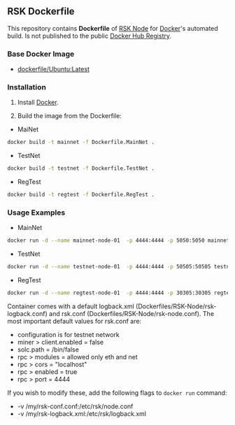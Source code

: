 ## RSK Dockerfile

This repository contains **Dockerfile** of [RSK Node](http://www.rsk.co/) for [Docker](https://www.docker.com/)'s automated build. Is not published to the public [Docker Hub Registry](https://registry.hub.docker.com/).


### Base Docker Image

* [dockerfile/Ubuntu:Latest](https://hub.docker.com/_/ubuntu/)


### Installation

1. Install [Docker](https://docs.docker.com/engine/installation/).

2. Build the image from the Dockerfile:
  * MaiNet

  ```bash
 docker build -t mainnet -f Dockerfile.MainNet .
 ```
  * TestNet

  ```bash
  docker build -t testnet -f Dockerfile.TestNet .
  ```

  * RegTest

  ```bash
  docker build -t regtest -f Dockerfile.RegTest .
  ```

### Usage Examples
* MainNet

```bash
docker run -d --name mainnet-node-01  -p 4444:4444 -p 5050:5050 mainnet
```
* TestNet

```bash
docker run -d --name testnet-node-01  -p 4444:4444 -p 50505:50505 testnet
```
* RegTest

```bash
docker run -d --name regtest-node-01  -p 4444:4444 -p 30305:30305 regtest
```

Container comes with a default logback.xml (Dockerfiles/RSK-Node/rsk-logback.conf) and rsk.conf (Dockerfiles/RSK-Node/rsk-node.conf). The most important default values for rsk.conf are:

* configuration is for testnet network
* miner > client.enabled = false
* solc.path = /bin/false
* rpc > modules = allowed only eth and net
* rpc > cors = "localhost"
* rpc > enabled = true
* rpc > port = 4444

If you wish to modify these, add the following flags to ```docker run``` command:

* -v /my/rsk-conf.conf:/etc/rsk/node.conf
* -v /my/rsk-logback.xml:/etc/rsk/logback.xml
